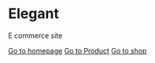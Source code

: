 # Elegant

E commerce site

[Go to homepage](/Homepage/Homepage1)
[Go to Product](/productPage/)
[Go to shop](/shop/)

